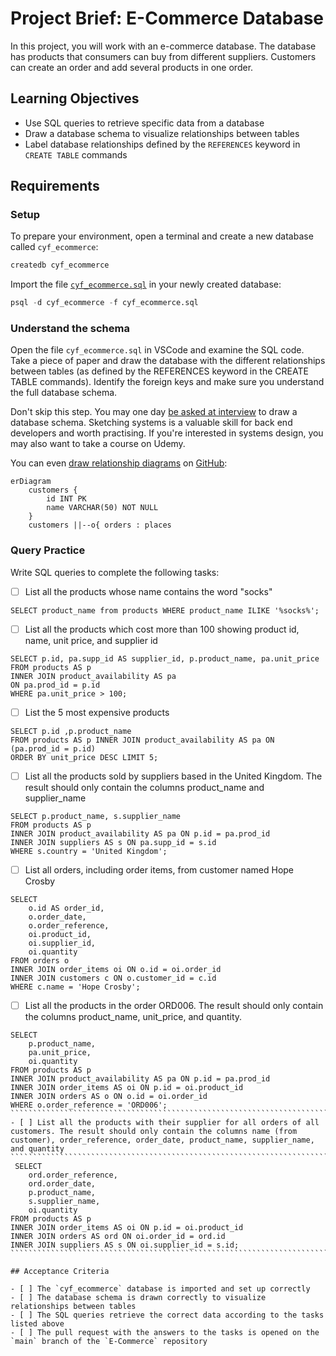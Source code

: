 # Project Brief: E-Commerce Database

In this project, you will work with an e-commerce database. The database has products that consumers can buy from different suppliers. Customers can create an order and add several products in one order.

## Learning Objectives

- Use SQL queries to retrieve specific data from a database
- Draw a database schema to visualize relationships between tables
- Label database relationships defined by the `REFERENCES` keyword in `CREATE TABLE` commands

## Requirements

### Setup

To prepare your environment, open a terminal and create a new database called `cyf_ecommerce`:

```sql
createdb cyf_ecommerce
```

Import the file [`cyf_ecommerce.sql`](./cyf_ecommerce.sql) in your newly created database:

```sql
psql -d cyf_ecommerce -f cyf_ecommerce.sql
```

### Understand the schema

Open the file `cyf_ecommerce.sql` in VSCode and examine the SQL code. Take a piece of paper and draw the database with the different relationships between tables (as defined by the REFERENCES keyword in the CREATE TABLE commands). Identify the foreign keys and make sure you understand the full database schema.

Don't skip this step. You may one day [be asked at interview](https://monzo.com/blog/2022/03/23/demystifying-the-backend-engineering-interview-process) to draw a database schema. Sketching systems is a valuable skill for back end developers and worth practising. If you're interested in systems design, you may also want to take a course on Udemy.

You can even [draw relationship diagrams](https://mermaid.js.org/syntax/entityRelationshipDiagram.html) on [GitHub](https://docs.github.com/en/get-started/writing-on-github/working-with-advanced-formatting/creating-diagrams):

```mermaid
erDiagram
    customers {
        id INT PK
        name VARCHAR(50) NOT NULL
    }
    customers ||--o{ orders : places
```

### Query Practice

Write SQL queries to complete the following tasks:

- [ ] List all the products whose name contains the word "socks"

```
SELECT product_name from products WHERE product_name ILIKE '%socks%';
```

- [ ] List all the products which cost more than 100 showing product id, name, unit price, and supplier id

```
SELECT p.id, pa.supp_id AS supplier_id, p.product_name, pa.unit_price
FROM products AS p
INNER JOIN product_availability AS pa
ON pa.prod_id = p.id
WHERE pa.unit_price > 100;
```

- [ ] List the 5 most expensive products

```
SELECT p.id ,p.product_name
FROM products AS p INNER JOIN product_availability AS pa ON (pa.prod_id = p.id)
ORDER BY unit_price DESC LIMIT 5;
```

- [ ] List all the products sold by suppliers based in the United Kingdom. The result should only contain the columns
      product_name and supplier_name

```
SELECT p.product_name, s.supplier_name
FROM products AS p
INNER JOIN product_availability AS pa ON p.id = pa.prod_id
INNER JOIN suppliers AS s ON pa.supp_id = s.id
WHERE s.country = 'United Kingdom';
```

- [ ] List all orders, including order items, from customer named Hope Crosby

```
SELECT
    o.id AS order_id,
    o.order_date,
    o.order_reference,
    oi.product_id,
    oi.supplier_id,
    oi.quantity
FROM orders o
INNER JOIN order_items oi ON o.id = oi.order_id
INNER JOIN customers c ON o.customer_id = c.id
WHERE c.name = 'Hope Crosby';
```

- [ ] List all the products in the order ORD006. The result should only contain the columns product_name, unit_price, and quantity.

``````````````````````````````````````````````````````````````````````````````````````````````````````````
SELECT
    p.product_name,
    pa.unit_price,
    oi.quantity
FROM products AS p
INNER JOIN product_availability AS pa ON p.id = pa.prod_id
INNER JOIN order_items AS oi ON p.id = oi.product_id
INNER JOIN orders AS o ON o.id = oi.order_id
WHERE o.order_reference = 'ORD006';
```````````````````````````````````````````````````````````````````````````````````````````````````````
- [ ] List all the products with their supplier for all orders of all customers. The result should only contain the columns name (from customer), order_reference, order_date, product_name, supplier_name, and quantity
`````````````````````````````````````````````````````````````````````````````````````````````````````````
 SELECT
    ord.order_reference,
    ord.order_date,
    p.product_name,
    s.supplier_name,
    oi.quantity
FROM products AS p
INNER JOIN order_items AS oi ON p.id = oi.product_id
INNER JOIN orders AS ord ON oi.order_id = ord.id
INNER JOIN suppliers AS s ON oi.supplier_id = s.id;
````````````````````````````````````````````````````````````````````````````````````````````````````

## Acceptance Criteria

- [ ] The `cyf_ecommerce` database is imported and set up correctly
- [ ] The database schema is drawn correctly to visualize relationships between tables
- [ ] The SQL queries retrieve the correct data according to the tasks listed above
- [ ] The pull request with the answers to the tasks is opened on the `main` branch of the `E-Commerce` repository
``````````````````````````````````````````````````````````````````````````````````````````````````````````
